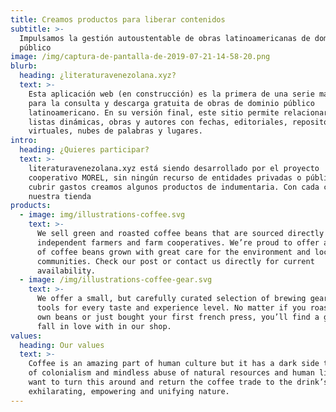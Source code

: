 ```yaml
---
title: Creamos productos para liberar contenidos
subtitle: >-
  Impulsamos la gestión autoustentable de obras latinoamericanas de dominio
  público
image: /img/captura-de-pantalla-de-2019-07-21-14-58-20.png
blurb:
  heading: ¿literaturavenezolana.xyz?
  text: >-
    Esta aplicación web (en construcción) es la primera de una serie más amplia,
    para la consulta y descarga gratuita de obras de dominio público
    latinoamericano. En su versión final, este sitio permite relacionar, en
    listas dinámicas, obras y autores con fechas, editoriales, repositorios
    virtuales, nubes de palabras y lugares. 
intro:
  heading: ¿Quieres participar?
  text: >-
    literaturavenezolana.xyz está siendo desarrollado por el proyecto
    cooperativo MOREL, sin ningún recurso de entidades privadas o públicas. Para
    cubrir gastos creamos algunos productos de indumentaria. Con cada compra  en
    nuestra tienda
products:
  - image: img/illustrations-coffee.svg
    text: >-
      We sell green and roasted coffee beans that are sourced directly from
      independent farmers and farm cooperatives. We’re proud to offer a variety
      of coffee beans grown with great care for the environment and local
      communities. Check our post or contact us directly for current
      availability.
  - image: /img/illustrations-coffee-gear.svg
    text: >-
      We offer a small, but carefully curated selection of brewing gear and
      tools for every taste and experience level. No matter if you roast your
      own beans or just bought your first french press, you’ll find a gadget to
      fall in love with in our shop.
values:
  heading: Our values
  text: >-
    Coffee is an amazing part of human culture but it has a dark side too – one
    of colonialism and mindless abuse of natural resources and human lives. We
    want to turn this around and return the coffee trade to the drink’s
    exhilarating, empowering and unifying nature.
---
```



